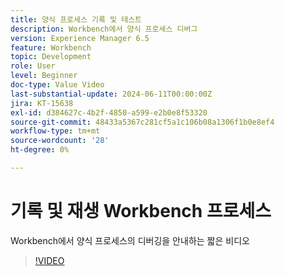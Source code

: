 ```yaml
---
title: 양식 프로세스 기록 및 테스트
description: Workbench에서 양식 프로세스 디버그
version: Experience Manager 6.5
feature: Workbench
topic: Development
role: User
level: Beginner
doc-type: Value Video
last-substantial-update: 2024-06-11T00:00:00Z
jira: KT-15638
exl-id: d384627c-4b2f-4850-a599-e2b0e8f53320
source-git-commit: 48433a5367c281cf5a1c106b08a1306f1b0e8ef4
workflow-type: tm+mt
source-wordcount: '28'
ht-degree: 0%

---
```


# 기록 및 재생 Workbench 프로세스

Workbench에서 양식 프로세스의 디버깅을 안내하는 짧은 비디오

>[!VIDEO](https://video.tv.adobe.com/v/3439822/?learn=on&captions=kor)
